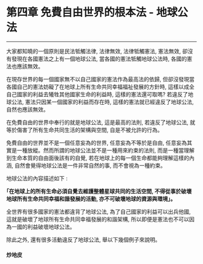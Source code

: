 # 第四章 免費自由世界的根本法 - 地球公法

---

大家都知曉的一個原則是民法牴觸法律, 法律無效, 法律牴觸憲法, 憲法無效, 卻沒有發現在各國憲法之上有一個地球公法, 當各國的憲法牴觸地球公法時, 各國的憲法也應該無效。

在現存世界的每一個國家無不以自己國家的憲法作為最高法的依歸, 但卻沒發現當各國自己的憲法妨礙了在地球上所有生命共同幸福福祉發展的方針時, 這樣以成全自己國家的利益去犧牲其他國家生命的利益時, 這樣的憲法還可取嗎? 若違反了地球公法, 憲法只因某一個國家的利益而存在時, 這樣的憲法就已經違反了地球公法, 自然也應該無效。

在免費自由的世界中奉行的就是地球公法, 這是最高的法則, 若違反了地球公法, 就等於傷害了所有生命共同生活的架構與空間, 自是不被允許的行為。

免費自由的世界並不是一個任意妄為的世界, 任意妄為不等於是自由, 任意妄為其實是一種放縱。然而所謂的地球公法並不是一種用來約束的法則, 而是一種當理解到生命本質的自由面後該有的自覺, 若在地球上的每一個生命都能夠理解這樣的內涵, 自然會覺得地球公法是一件非常自然的事, 而不會視為一種約束。

地球公法的內容描述如下 :

**｢在地球上的所有生命必須自覺去維護整體星球共同的生活空間, 不得從事於破壞地球所有生命共同幸福和諧發展的活動, 亦不可破壞地球的資源與環境」。**

全世界有很多國家的憲法都違背了地球公法, 為了自己國家的利益可以出兵他國, 這就是破壞了地球所有生命共同幸福發展的和諧架構, 所以即便是憲法也不可以因為一國的利益破壞地球公法。

除此之外, 還有很多活動違反了地球公法, 舉以下幾個例子來說明。

#### 炒地皮






